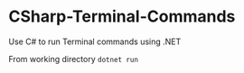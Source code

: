 # CSharp-Terminal-Commands
Use C# to run Terminal commands using .NET

From working directory
`dotnet run`
